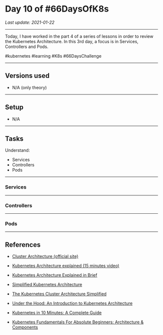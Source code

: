 # Day 10 of #66DaysOfK8s

_Last update: 2021-01-22_

---

Today, I have worked in the part 4 of a series of lessons in order to review the Kubernetes Architecture.
In this 3rd day, a focus is in Services, Controllers and Pods.

#kubernetes #learning #K8s #66DaysChallenge

---

## Versions used

* N/A (only theory)

---

## Setup

* N/A

---

## Tasks

Understand:

* Services
* Controllers
* Pods

---

### Services

---

### Controllers

---

### Pods

---

## References

* [Cluster Architecture (official site)](https://kubernetes.io/docs/concepts/overview/components/)
* [Kubernetes Architecture explained (15 minutes video)](https://www.youtube.com/watch?v=umXEmn3cMWY&ab_channel=TechWorldwithNana)

* [Kubernetes Architecture Explained in Brief](https://medium.com/swlh/kubernetes-architecture-explained-in-brief-6a07f59193e)

* [Simplified Kubernetes Architecture](https://medium.com/@mohan08p/simplified-kubernetes-architecture-3febe12480eb)

* [The Kubernetes Cluster Architecture Simplified](https://medium.com/dev-genius/the-kubernetes-cluster-architecture-simplified-3c4a5fb41449)

* [Under the Hood: An Introduction to Kubernetes Architecture](https://medium.com/@yashbindlish1/under-the-hood-an-introduction-to-kubernetes-architecture-bb9d8599f837)

* [Kubernetes in 10 Minutes: A Complete Guide](https://medium.com/faun/kubernetes-in-10-minutes-a-complete-guide-a9230124a02c)

* [Kubernetes Fundamentals For Absolute Beginners: Architecture & Components](https://medium.com/the-programmer/kubernetes-fundamentals-for-absolute-beginners-architecture-components-1f7cda8ea536)
